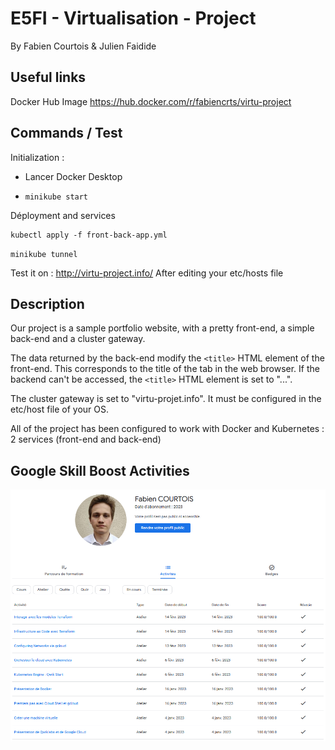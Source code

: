 
# E5FI - Virtualisation -  Project
By Fabien Courtois & Julien Faidide
## Useful links
Docker Hub Image
https://hub.docker.com/r/fabiencrts/virtu-project


## Commands / Test
Initialization : 

 - Lancer Docker Desktop
    
 - `minikube start`

Déployment and services
    
    kubectl apply -f front-back-app.yml

`minikube tunnel`

 Test it on : http://virtu-project.info/
 After editing your etc/hosts file

## Description

Our project is a sample portfolio website, with a pretty front-end, a simple back-end and a cluster gateway.

The data returned by the back-end modify the `<title>` HTML element of the front-end. This corresponds to the title of the tab in the web browser.
If the backend can't be accessed, the `<title>` HTML element is set to "...".

The cluster gateway is set to "virtu-projet.info". It must be configured in the etc/host file of your OS.

All of the project has been configured to work with Docker and Kubernetes : 2 services (front-end and back-end)

## Google Skill Boost Activities

![Alt text](googleSkillBoostFabien.png?raw=true "Résultats Google Skill Boost - Fabien Courtois")


